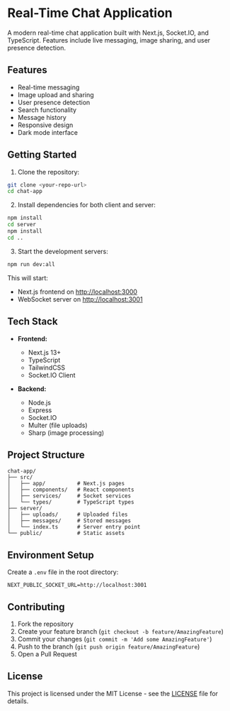# Real-Time Chat Application

A modern real-time chat application built with Next.js, Socket.IO, and TypeScript. Features include live messaging, image sharing, and user presence detection.

## Features

- Real-time messaging
- Image upload and sharing
- User presence detection
- Search functionality
- Message history
- Responsive design
- Dark mode interface

## Getting Started

1. Clone the repository:
```bash
git clone <your-repo-url>
cd chat-app
```

2. Install dependencies for both client and server:
```bash
npm install
cd server
npm install
cd ..
```

3. Start the development servers:
```bash
npm run dev:all
```

This will start:
- Next.js frontend on [http://localhost:3000](http://localhost:3000)
- WebSocket server on [http://localhost:3001](http://localhost:3001)

## Tech Stack

- **Frontend:**
  - Next.js 13+
  - TypeScript
  - TailwindCSS
  - Socket.IO Client

- **Backend:**
  - Node.js
  - Express
  - Socket.IO
  - Multer (file uploads)
  - Sharp (image processing)

## Project Structure

```
chat-app/
├── src/
│   ├── app/          # Next.js pages
│   ├── components/   # React components
│   ├── services/     # Socket services
│   └── types/        # TypeScript types
├── server/
│   ├── uploads/      # Uploaded files
│   ├── messages/     # Stored messages
│   └── index.ts      # Server entry point
└── public/           # Static assets
```

## Environment Setup

Create a `.env` file in the root directory:

```env
NEXT_PUBLIC_SOCKET_URL=http://localhost:3001
```

## Contributing

1. Fork the repository
2. Create your feature branch (`git checkout -b feature/AmazingFeature`)
3. Commit your changes (`git commit -m 'Add some AmazingFeature'`)
4. Push to the branch (`git push origin feature/AmazingFeature`)
5. Open a Pull Request

## License

This project is licensed under the MIT License - see the [LICENSE](LICENSE) file for details.
